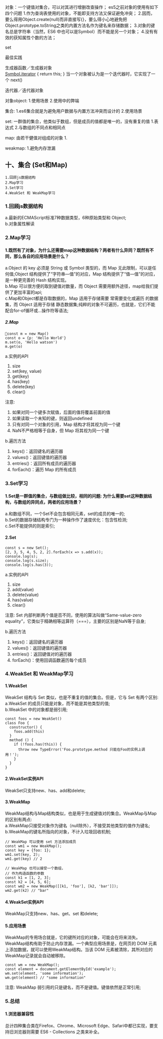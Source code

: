 
对象：一个键值对集合，可以对其进行增删改查操作；
es5之前对象的使用有如下四个问题
1.作为查询表使用的对象，不能即支持方法又保证避免冲突；
2.因而，要么得用Object.create(null)而非直接写{}，要么得小心地避免把Object.prototype.toString之类的内置方法名作为键名来存储数据；
3.对象的键名总是字符串（当然，ES6 中也可以是Symbol）而不能是另一个对象；
4.没有有效的获知属性个数的方法；

set


最佳实践

生成器函数／生成器对象   
[Symbol.iterator]() { return this; }
当一个对象被认为是一个迭代器时，它实现了一个 next()


迭代器／迭代器对象



对象object:
1.使用场景
2.使用中的弊端

集合:
1.es6集合就是为避免用户数据与内置方法冲突而设计的
2.使用场景

set: 一群值的集合，他类似于数组，但是成员的值都是唯一的，没有重复的值
1.表达式
2.与数组的不同点和相同点

map: 由若干健值对组成的对象
1.

weakmap:
1.避免内存泄漏


## 十、集合 (Set和Map)
```
1.回顾js数据结构
2.Map学习
3.Set学习
4.WeakSet 和 WeakMap学习
```

### 1.回顾js数据结构
a.最新的ECMAScript标准7种数据类型，6种原始类型和 Object;<br>
b.对象属性解读


### 2.Map学习

#### 1.既然有了对象，为什么还需要map这种数据结构？两者有什么异同？既然有不同，那么各自的应用场景是什么？<br>
a.Object 的 key 必须是 String 或 Symbol 类型的，而 Map 无此限制，可以是任何值;Object 结构提供了“字符串—值”的对应，Map 结构提供了“值—值”的对应，是一种更完善的 Hash 结构实现。<br>
b.Map 可以很方便的取到键值对数量，而 Object 需要用额外途径，map给我们提供了更加丰富的api;<br>
c.Map和Object都是存取数据的，Map 适用于存储需要 常需要变化或遍历 的数据集，而 Object 适用于存储 静态数据集;纯粹的对象不可遍历，也就是，它们不能配合for-of循环或...操作符等语法;

##### 2.Map
```
const m = new Map()
const o = {p: 'Hello World'}
m.set(o, 'Hello watson')
m.get(o)
```
a.实例的API
1. size
2. set(key, value)
3. get(key)
4. has(key)
5. delete(key)
6. clear()

注意:
1. 如果对同一个键多次赋值，后面的值将覆盖前面的值
2. 如果读取一个未知的键，则返回undefined
3. 只有对同一个对象的引用，Map 结构才将其视为同一个键
4. NaN不严格相等于自身，但 Map 将其视为同一个键

b.遍历方法
1. keys()：返回键名的遍历器
2. values()：返回键值的遍历器
3. entries()：返回所有成员的遍历器
4. forEach()：遍历 Map 的所有成员

### 3.Set学习

#### 1.Set是一群值的集合，与数组做比较，相同的问题: 为什么需要set这种数据结构，与数组的异同点，两者的应用场景？<br>
a.和数组不同，一个Set不会包含相同元素，set的成员的唯一的;<br>
b.Set的数据存储结构专门为一种操作作了速度优化：包含性检测;<br>
c.Set不能提供的则是索引;

#### 2.Set
```
const s = new Set();
[2, 3, 5, 4, 5, 2, 2].forEach(x => s.add(x));
console.log(s);
console.log(s.size);
console.log(s.has(3));
```

a.实例的API
1. size
2. add(value)
3. delete(value)
4. has(value)
5. clear()

注意: Set 内部判断两个值是否不同，使用的算法叫做“Same-value-zero equality”，它类似于精确相等运算符（===），主要的区别是NaN等于自身;

b.遍历方法
1. keys()：返回键名的遍历器
2. values()：返回键值的遍历器
3. entries()：返回键值对的遍历器
4. forEach()：使用回调函数遍历每个成员


### 4.WeakSet 和 WeakMap学习
#### 1.WeakSet
WeakSet 结构与 Set 类似，也是不重复的值的集合。但是，它与 Set 有两个区别:<br>
a.WeakSet 的成员只能是对象，而不能是其他类型的值;<br>
b.WeakSet 中的对象都是弱引用;
```
const foos = new WeakSet()
class Foo {
  constructor() {
    foos.add(this)
  }
  method () {
    if (!foos.has(this)) {
      throw new TypeError('Foo.prototype.method 只能在Foo的实例上调用！');
    }
  }
}
```

#### 2.WeakSet实例API
WeakSet只支持new、has、add和delete;

#### 3.WeakMap
WeakMap结构与Map结构类似，也是用于生成键值对的集合。WeakMap与Map的区别有两点:<br>
a.WeakMap只接受对象作为键名（null除外），不接受其他类型的值作为键名;<br>
b.WeakMap的键名所指向的对象，不计入垃圾回收机制;
```
// WeakMap 可以使用 set 方法添加成员
const wm1 = new WeakMap();
const key = {foo: 1};
wm1.set(key, 2);
wm1.get(key) // 2

// WeakMap 也可以接受一个数组，
// 作为构造函数的参数
const k1 = [1, 2, 3];
const k2 = [4, 5, 6];
const wm2 = new WeakMap([[k1, 'foo'], [k2, 'bar']]);
wm2.get(k2) // "bar"
```

#### 4.WeakSet实例API
WeakMap只支持new、has、get、set 和delete;

#### 5.应用场景
WeakMap的专用场合就是，它的键所对应的对象，可能会在将来消失。WeakMap结构有助于防止内存泄漏。一个典型应用场景是，在网页的 DOM 元素上添加数据，就可以使用WeakMap结构。当该 DOM 元素被清除，其所对应的WeakMap记录就会自动被移除。
```
const wm = new WeakMap();
const element = document.getElementById('example');
wm.set(element, 'some information');
wm.get(element) // "some information"
```
注意: WeakMap 弱引用的只是键名，而不是键值。键值依然是正常引用;

### 5.总结
#### 1.浏览器兼容性
总计四种集合类在Firefox、Chrome、Microsoft Edge、Safari中都已实现，要支持旧浏览器则需要 ES6 - Collections 之类来补全。





